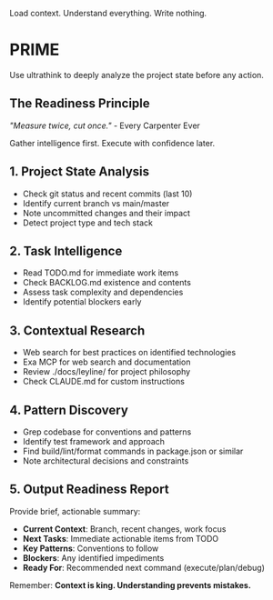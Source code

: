 Load context. Understand everything. Write nothing.

# PRIME

Use ultrathink to deeply analyze the project state before any action.

## The Readiness Principle

*"Measure twice, cut once."* - Every Carpenter Ever

Gather intelligence first. Execute with confidence later.

## 1. Project State Analysis
- Check git status and recent commits (last 10)
- Identify current branch vs main/master
- Note uncommitted changes and their impact
- Detect project type and tech stack

## 2. Task Intelligence
- Read TODO.md for immediate work items
- Check BACKLOG.md existence and contents
- Assess task complexity and dependencies
- Identify potential blockers early

## 3. Contextual Research
- Web search for best practices on identified technologies
- Exa MCP for web search and documentation
- Review ./docs/leyline/ for project philosophy
- Check CLAUDE.md for custom instructions

## 4. Pattern Discovery
- Grep codebase for conventions and patterns
- Identify test framework and approach
- Find build/lint/format commands in package.json or similar
- Note architectural decisions and constraints

## 5. Output Readiness Report

Provide brief, actionable summary:
- **Current Context**: Branch, recent changes, work focus
- **Next Tasks**: Immediate actionable items from TODO
- **Key Patterns**: Conventions to follow
- **Blockers**: Any identified impediments
- **Ready For**: Recommended next command (execute/plan/debug)

Remember: **Context is king. Understanding prevents mistakes.**